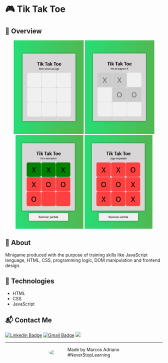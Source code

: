 # :video_game: Tik Tak Toe

## :mag_right: Overview

<div align="center">
  <img height=300 src=".github/tela-inicial.png">
  <img height=300 src=".github/durante-jogo.png">
  <img height=300 src=".github/ganhador.png">
  <img height=300 src=".github/empate.png">
</div>

## :pushpin: About

Minigame produced with the purpose of training skills like JavaScript language, HTML, CSS, programming logic, DOM manipulation and frontend design.

## :rocket: Technologies

- HTML
- CSS
- JavaScript

## :mailbox_with_mail: Contact Me

[![Linkedin Badge](https://img.shields.io/badge/-Linkedin-blue?style=flat-square&logo=Linkedin&logoColor=white&link=https://www.linkedin.com/in/marcosadriano05/)](https://www.linkedin.com/in/marcosadriano05/)
[![Gmail Badge](https://img.shields.io/badge/-Gmail-c14438?style=flat-square&logo=Gmail&logoColor=white&link=mailto:marcosadriano740@gmail.com)](mailto:marcosadriano740@gmail.com)
<a href="https://www.instagram.com/marcos.a05/?hl=pt-br" target="_blank">
  <img src="https://img.shields.io/badge/Instagram-E4405F?style=for-the-badge&logo=instagram&logoColor=white" width="85" />
</a>

---

<div style="display: flex; align-items: center; justify-content: center;">
  <img style="border-radius: 50%;" width=50 src="https://github.com/marcosadriano05.png">
  <div style="display: flex; flex-direction: column; margin-left: 10px;">
    <span>Made by Marcos Adriano</span>
    <span>#NeverStopLearning</span>
  </div>
</div>